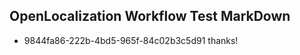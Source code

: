 ## OpenLocalization Workflow Test MarkDown
* 9844fa86-222b-4bd5-965f-84c02b3c5d91 thanks!

<!--HONumber=Aug16_HO3-->


